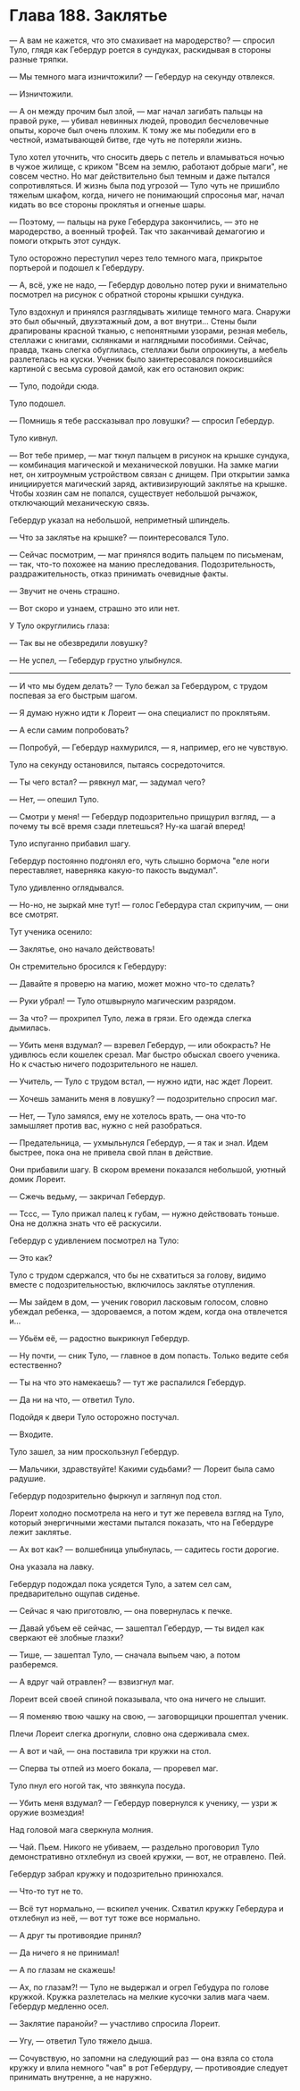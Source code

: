 # Глава 188. Заклятье 

— А вам не кажется, что это смахивает на мародерство? — спросил Туло, глядя как Гебердур роется в сундуках, раскидывая в стороны разные тряпки.

— Мы темного мага изничтожили? — Гебердур на секунду отвлекся.

— Изничтожили.

— А он между прочим был злой, — маг начал загибать пальцы на правой руке, — убивал невинных людей, проводил бесчеловечные опыты, короче был очень плохим. К тому же мы победили его в честной, изматывающей битве, где чуть не потеряли жизнь.

Туло хотел уточнить, что сносить дверь с петель и вламываться ночью в чужое жилище, с криком "Всем на землю, работают добрые маги", не совсем честно. Но маг действительно был темным и даже пытался сопротивляться. И жизнь была под угрозой — Туло чуть не пришибло тяжелым шкафом, когда, ничего не понимающий спросонья маг, начал кидать во все стороны проклятья и огненые шары.

— Поэтому, — пальцы на руке Гебердура закончились, — это не мародерство, а военный трофей. Так что заканчивай демагогию и помоги открыть этот сундук.

Туло осторожно переступил через тело темного мага, прикрытое портьерой и подошел к Гебердуру.

— А, всё, уже не надо, — Гебердур довольно потер руки и внимательно посмотрел на рисунок с обратной стороны крышки сундука.

Туло вздохнул и принялся разглядывать жилище темного мага. Снаружи это был обычный, двухэтажный дом, а вот внутри... Стены были драпированы красной тканью, с непонятными узорами, резная мебель, стеллажи с книгами, склянками и наглядными пособиями. Сейчас, правда, ткань слегка обуглилась, стеллажи были опрокинуты, а мебель разлетелась на куски. Ученик было заинтересовался покосившийся картиной с весьма суровой дамой, как его остановил окрик:

— Туло, подойди сюда.

Туло подошел.

— Помнишь я тебе рассказывал про ловушки? — спросил Гебердур.

Туло кивнул.

— Вот тебе пример, — маг ткнул пальцем в рисунок на крышке сундука, — комбинация магической и механической ловушки. На замке магии нет, он хитроумным устройством связан с днищем. При открытии замка инициируется магический заряд, активизирующий заклятье на крышке. Чтобы хозяин сам не попался, существует небольшой рычажок, отключающий механическую связь.

Гебердур указал на небольшой, неприметный шпиндель.

— Что за заклятье на крышке? — поинтересовался Туло.

— Сейчас посмотрим, — маг принялся водить пальцем по письменам, — так, что-то похожее на манию преследования. Подозрительность, раздражительность, отказ принимать очевидные факты.

— Звучит не очень страшно.

— Вот скоро и узнаем, страшно это или нет.

У Туло округлились глаза:

— Так вы не обезвредили ловушку?

— Не успел, — Гебердур грустно улыбнулся.

***

— И что мы будем делать? — Туло бежал за Гебердуром, с трудом поспевая за его быстрым шагом.

— Я думаю нужно идти к Лореит — она специалист по проклятьям.

— А если самим попробовать?

— Попробуй, — Гебердур нахмурился, — я, например, его не чувствую.

Туло на секунду остановился, пытаясь сосредоточится.

— Ты чего встал? — рявкнул маг, — задумал чего?

— Нет, — опешил Туло.

— Смотри у меня! — Гебердур подозрительно прищурил взгляд, — а почему ты всё время сзади плетешься? Ну-ка шагай вперед!

Туло испуганно прибавил шагу.

Гебердур постоянно подгонял его, чуть слышно бормоча "еле ноги переставляет, наверняка какую-то пакость выдумал".

Туло удивленно оглядывался.

— Но-но, не зыркай мне тут! — голос Гебердура стал скрипучим, — они все смотрят.

Тут ученика осенило:

— Заклятье, оно начало действовать!

Он стремительно бросился к Гебердуру:

— Давайте я проверю на магию, может можно что-то сделать?

— Руки убрал! — Туло отшвырнуло магическим разрядом.

— За что? — прохрипел Туло, лежа в грязи. Его одежда слегка дымилась.

— Убить меня вздумал? — взревел Гебердур, — или обокрасть? Не удивлюсь если кошелек срезал. Маг быстро обыскал своего ученика. Но к счастью ничего подозрительного не нашел.

— Учитель, — Туло с трудом встал, — нужно идти, нас ждет Лореит.

— Хочешь заманить меня в ловушку? — подозрительно спросил маг.

— Нет, — Туло замялся, ему не хотелось врать, — она что-то замышляет против вас, нужно с ней разобраться.

— Предательница, — ухмыльнулся Гебердур, — я так и знал. Идем быстрее, пока она не привела свой план в действие.

Они прибавили шагу. В скором времени показался небольшой, уютный домик Лореит.

— Сжечь ведьму, — закричал Гебердур.

— Тссс, — Туло прижал палец к губам, — нужно действовать тоньше. Она не должна знать что её раскусили.

Гебердур с удивлением посмотрел на Туло:

— Это как?

Туло с трудом сдержался, что бы не схватиться за голову, видимо вместе с подозрительностью, включилось заклятье отупления.

— Мы зайдем в дом, — ученик говорил ласковым голосом, словно убеждал ребенка, — здороваемся, а потом ждем, когда она отвлечется и...

— Убьём её, — радостно выкрикнул Гебердур.

— Ну почти, — сник Туло, — главное в дом попасть. Только ведите себя естественно?

— Ты на что это намекаешь? — тут же распалился Гебердур.

— Да ни на что, — ответил Туло.

Подойдя к двери Туло осторожно постучал.

— Входите.

Туло зашел, за ним проскользнул Гебердур.

— Мальчики, здравствуйте! Какими судьбами? — Лореит была само радушие.

Гебердур подозрительно фыркнул и заглянул под стол.

Лореит холодно посмотрела на него и тут же перевела взгляд на Туло, который энергичными жестами пытался показать, что на Гебердуре лежит заклятье.

— Ах вот как? — волшебница улыбнулась, — садитесь гости дорогие.

Она указала на лавку.

Гебердур подождал пока усядется Туло, а затем сел сам, предварительно ощупав сиденье.

— Сейчас я чаю приготовлю, — она повернулась к печке.

— Давай убъем её сейчас, — зашептал Гебердур, — ты видел как сверкают её злобные глазки?

— Тише, — зашептал Туло, — сначала выпьем чаю, а потом разберемся.

— А вдруг чай отравлен? — взвизгнул маг.

Лореит всей своей спиной показывала, что она ничего не слышит.

— Я поменяю твою чашку на свою, — заговорщицки прошептал ученик.

Плечи Лореит слегка дрогнули, словно она сдерживала смех.

— А вот и чай, — она поставила три кружки на стол.

— Сперва ты отпей из моего бокала, — проревел маг.

Туло пнул его ногой так, что звянкула посуда.

— Убить меня вздумал? — Гебердур повернулся к ученику, — узри ж оружие возмездия!

Над головой мага сверкнула молния.

— Чай. Пьем. Никого не убиваем, — раздельно проговорил Туло демонстративно отхлебнул из своей кружки, — вот, не отравлено. Пей.

Гебердур забрал кружку и подозрительно принюхался.

— Что-то тут не то.

— Всё тут нормально, — вскипел ученик. Схватил кружку Гебердура и отхлебнул из неё, — вот тут тоже все нормально.

— А друг ты противоядие принял?

— Да ничего я не принимал!

— А по глазам не скажешь!

— Ах, по глазам?! — Туло не выдержал и огрел Гебудура по голове кружкой. Кружка разлетелась на мелкие кусочки залив мага чаем. Гебердур медленно осел.

— Заклятие паранойи? — участливо спросила Лореит.

— Угу, — ответил Туло тяжело дыша.

— Сочувствую, но запомни на следующий раз — она взяла со стола кружку и влила немного "чая" в рот Гебердуру, — противоядие следует принимать внутренне, а не наружно.

